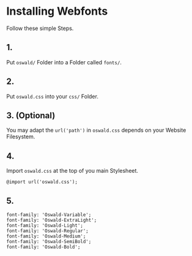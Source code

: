 # Installing Webfonts
Follow these simple Steps.

## 1.
Put `oswald/` Folder into a Folder called `fonts/`.

## 2.
Put `oswald.css` into your `css/` Folder.

## 3. (Optional)
You may adapt the `url('path')` in `oswald.css` depends on your Website Filesystem.

## 4.
Import `oswald.css` at the top of you main Stylesheet.

```
@import url('oswald.css');
```

## 5.


```
font-family: 'Oswald-Variable';
font-family: 'Oswald-ExtraLight';
font-family: 'Oswald-Light';
font-family: 'Oswald-Regular';
font-family: 'Oswald-Medium';
font-family: 'Oswald-SemiBold';
font-family: 'Oswald-Bold';
```

